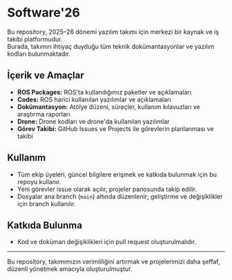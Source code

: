 # Software'26

Bu repository, 2025–26 dönemi yazılım takımı için merkezi bir kaynak ve iş takibi platformudur.  
Burada, takımın ihtiyaç duyduğu tüm teknik dokümantasyonlar ve yazılım kodları bulunmaktadır.

## İçerik ve Amaçlar

- **ROS Packages:** ROS'ta kullandığımız paketler ve açıklamaları
- **Codes:** ROS harici kullanılan yazılımlar ve açıklamaları
- **Dokümantasyon:** Atölye düzeni, süreçler, kullanım kılavuzları ve araştırma raporları
- **Drone:** Drone kodları ve drone'da kullanılan yazılımlar
- **Görev Takibi:** GitHub Issues ve Projects ile görevlerin planlanması ve takibi

## Kullanım

- Tüm ekip üyeleri, güncel bilgilere erişmek ve katkıda bulunmak için bu repoyu kullanır.  
- Yeni görevler issue olarak açılır, projeler panosunda takip edilir.  
- Dosyalar ana branch (`main`) altında düzenlenir; geliştirme ve değişiklikler için branch kullanılır.

## Katkıda Bulunma

- Kod ve doküman değişiklikleri için pull request oluşturulmalıdır.

---

Bu repository, takımımızın verimliliğini artırmak ve projelerimizi daha şeffaf, düzenli yönetmek amacıyla oluşturulmuştur.
